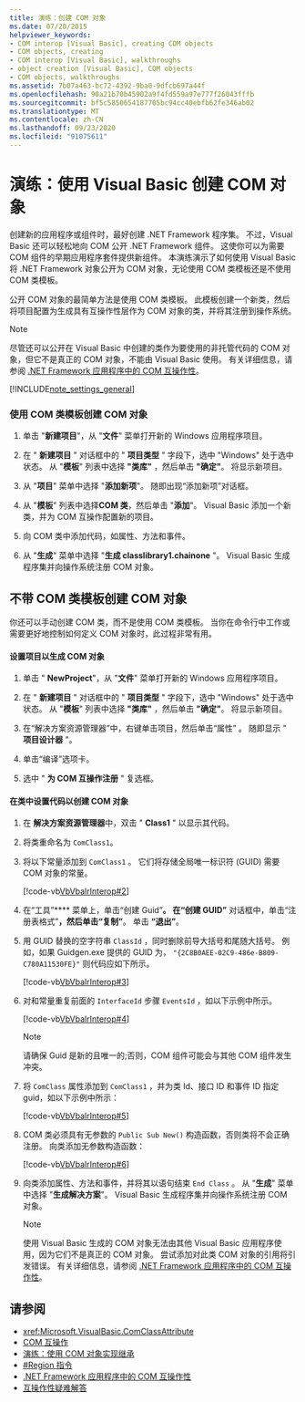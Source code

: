 ```yaml
---
title: 演练：创建 COM 对象
ms.date: 07/20/2015
helpviewer_keywords:
- COM interop [Visual Basic], creating COM objects
- COM objects, creating
- COM interop [Visual Basic], walkthroughs
- object creation [Visual Basic], COM objects
- COM objects, walkthroughs
ms.assetid: 7b07a463-bc72-4392-9ba0-9dfcb697a44f
ms.openlocfilehash: 90a21b70b45902a9f4fd559a97e777f26043fffb
ms.sourcegitcommit: bf5c5850654187705bc94cc40ebfb62fe346ab02
ms.translationtype: MT
ms.contentlocale: zh-CN
ms.lasthandoff: 09/23/2020
ms.locfileid: "91075611"
---
```

# <a name="walkthrough-creating-com-objects-with-visual-basic"></a>演练：使用 Visual Basic 创建 COM 对象

创建新的应用程序或组件时，最好创建 .NET Framework 程序集。 不过，Visual Basic 还可以轻松地向 COM 公开 .NET Framework 组件。 这使你可以为需要 COM 组件的早期应用程序套件提供新组件。 本演练演示了如何使用 Visual Basic 将 .NET Framework 对象公开为 COM 对象，无论使用 COM 类模板还是不使用 COM 类模板。  
  
 公开 COM 对象的最简单方法是使用 COM 类模板。 此模板创建一个新类，然后将项目配置为生成具有互操作性层作为 COM 对象的类，并将其注册到操作系统。  
  
> [!NOTE]
> 尽管还可以公开在 Visual Basic 中创建的类作为要使用的非托管代码的 COM 对象，但它不是真正的 COM 对象，不能由 Visual Basic 使用。 有关详细信息，请参阅 [.NET Framework 应用程序中的 COM 互操作性](com-interoperability-in-net-framework-applications.md)。  
  
[!INCLUDE[note_settings_general](~/includes/note-settings-general-md.md)]  
  
### <a name="to-create-a-com-object-by-using-the-com-class-template"></a>使用 COM 类模板创建 COM 对象  
  
1. 单击 "**新建项目**"，从 "**文件**" 菜单打开新的 Windows 应用程序项目。  
  
2. 在 " **新建项目** " 对话框中的 " **项目类型** " 字段下，选中 "Windows" 处于选中状态。 从 "**模板**" 列表中选择 **"类库"** ，然后单击 **"确定"**。 将显示新项目。  
  
3. 从 "**项目**" 菜单中选择 "**添加新项**"。 随即出现“添加新项”对话框。  
  
4. 从 "**模板**" 列表中选择**COM 类**，然后单击 "**添加**"。 Visual Basic 添加一个新类，并为 COM 互操作配置新的项目。  
  
5. 向 COM 类中添加代码，如属性、方法和事件。  
  
6. 从 "**生成**" 菜单中选择 "**生成 classlibrary1.chainone** "。 Visual Basic 生成程序集并向操作系统注册 COM 对象。  
  
## <a name="creating-com-objects-without-the-com-class-template"></a>不带 COM 类模板创建 COM 对象  

 你还可以手动创建 COM 类，而不是使用 COM 类模板。 当你在命令行中工作或需要更好地控制如何定义 COM 对象时，此过程非常有用。  
  
#### <a name="to-set-up-your-project-to-generate-a-com-object"></a>设置项目以生成 COM 对象  
  
1. 单击 " **NewProject**"，从 "**文件**" 菜单打开新的 Windows 应用程序项目。  
  
2. 在 " **新建项目** " 对话框中的 " **项目类型** " 字段下，选中 "Windows" 处于选中状态。 从 "**模板**" 列表中选择 **"类库"** ，然后单击 **"确定"**。 将显示新项目。  
  
3. 在“解决方案资源管理器”中，右键单击项目，然后单击“属性” 。 随即显示 " **项目设计器** "。  
  
4. 单击“编译”选项卡。  
  
5. 选中 " **为 COM 互操作注册** " 复选框。  
  
#### <a name="to-set-up-the-code-in-your-class-to-create-a-com-object"></a>在类中设置代码以创建 COM 对象  
  
1. 在 **解决方案资源管理器**中，双击 " **Class1** " 以显示其代码。  
  
2. 将类重命名为 `ComClass1`。  
  
3. 将以下常量添加到 `ComClass1` 。 它们将存储全局唯一标识符 (GUID) 需要 COM 对象的常量。  
  
     [!code-vb[VbVbalrInterop#2](~/samples/snippets/visualbasic/VS_Snippets_VBCSharp/VbVbalrInterop/VB/Class1.vb#2)]  
  
4. 在“工具”**** 菜单上，单击“创建 Guid”****。 在“创建 GUID”**** 对话框中，单击“注册表格式”****，然后单击“复制”****。 单击 **“退出”**。  
  
5. 用 GUID 替换的空字符串 `ClassId` ，同时删除前导大括号和尾随大括号。 例如，如果 Guidgen.exe 提供的 GUID 为， `"{2C8B0AEE-02C9-486e-B809-C780A11530FE}"` 则代码应如下所示。  
  
     [!code-vb[VbVbalrInterop#3](~/samples/snippets/visualbasic/VS_Snippets_VBCSharp/VbVbalrInterop/VB/Class1.vb#3)]  
  
6. 对和常量重复前面的 `InterfaceId` 步骤 `EventsId` ，如以下示例中所示。  
  
     [!code-vb[VbVbalrInterop#4](~/samples/snippets/visualbasic/VS_Snippets_VBCSharp/VbVbalrInterop/VB/Class1.vb#4)]  
  
    > [!NOTE]
    > 请确保 Guid 是新的且唯一的;否则，COM 组件可能会与其他 COM 组件发生冲突。  
  
7. 将 `ComClass` 属性添加到 `ComClass1` ，并为类 Id、接口 ID 和事件 ID 指定 guid，如以下示例中所示：  
  
     [!code-vb[VbVbalrInterop#5](~/samples/snippets/visualbasic/VS_Snippets_VBCSharp/VbVbalrInterop/VB/Class1.vb#5)]  
  
8. COM 类必须具有无参数的 `Public Sub New()` 构造函数，否则类将不会正确注册。 向类添加无参数构造函数：  
  
     [!code-vb[VbVbalrInterop#6](~/samples/snippets/visualbasic/VS_Snippets_VBCSharp/VbVbalrInterop/VB/Class1.vb#6)]  
  
9. 向类添加属性、方法和事件，并将其以语句结束 `End Class` 。 从 "**生成**" 菜单中选择 "**生成解决方案**"。 Visual Basic 生成程序集并向操作系统注册 COM 对象。  
  
    > [!NOTE]
    > 使用 Visual Basic 生成的 COM 对象无法由其他 Visual Basic 应用程序使用，因为它们不是真正的 COM 对象。 尝试添加对此类 COM 对象的引用将引发错误。 有关详细信息，请参阅 [.NET Framework 应用程序中的 COM 互操作性](com-interoperability-in-net-framework-applications.md)。  
  
## <a name="see-also"></a>请参阅

- <xref:Microsoft.VisualBasic.ComClassAttribute>
- [COM 互操作](index.md)
- [演练：使用 COM 对象实现继承](walkthrough-implementing-inheritance-with-com-objects.md)
- [#Region 指令](../../language-reference/directives/region-directive.md)
- [.NET Framework 应用程序中的 COM 互操作性](com-interoperability-in-net-framework-applications.md)
- [互操作性疑难解答](troubleshooting-interoperability.md)
